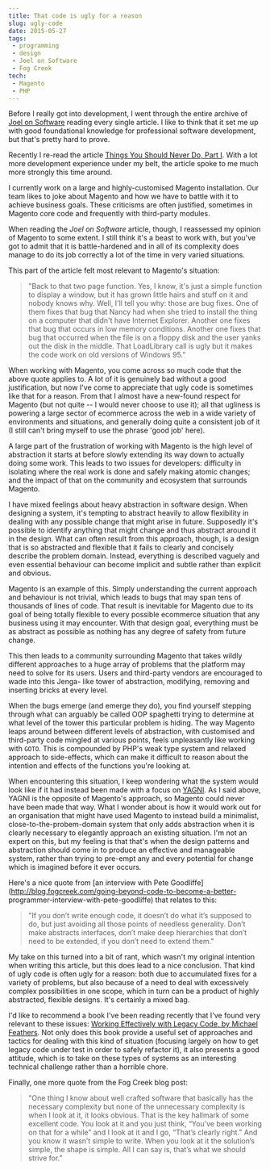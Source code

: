 ```yaml
---
title: That code is ugly for a reason
slug: ugly-code
date: 2015-05-27
tags:
 - programming
 - design
 - Joel on Software
 - Fog Creek
tech:
 - Magento
 - PHP
---
```


Before I really got into development, I went through the entire archive of [Joel
on Software](http://www.joelonsoftware.com/) reading every single article. I
like to think that it set me up with good foundational knowledge for
professional software development, but that's pretty hard to prove.

Recently I re-read the article [Things You Should Never Do, Part
I](http://www.joelonsoftware.com/articles/fog0000000069.html). With a lot more
development experience under my belt, the article spoke to me much more strongly
this time around.

I currently work on a large and highly-customised Magento installation. Our team
likes to joke about Magento and how we have to battle with it to achieve
business goals. These criticisms are often justified, sometimes in Magento core
code and frequently with third-party modules.

When reading the _Joel on Software_ article, though, I reassessed my opinion of
Magento to some extent. I still think it's a beast to work with, but you've got
to admit that it is battle-hardened and in all of its complexity does manage to
do its job correctly a lot of the time in very varied situations.

This part of the article felt most relevant to Magento's situation:

> "Back to that two page function. Yes, I know, it's just a simple function to
  display a window, but it has grown little hairs and stuff on it and nobody
  knows why. Well, I'll tell you why: those are bug fixes. One of them fixes
  that bug that Nancy had when she tried to install the thing on a computer
  that didn't have Internet Explorer. Another one fixes that bug that occurs in
  low memory conditions. Another one fixes that bug that occurred when the file
  is on a floppy disk and the user yanks out the disk in the middle. That
  LoadLibrary call is ugly but it makes the code work on old versions of
  Windows 95."

When working with Magento, you come across so much code that the above quote
applies to. A lot of it is genuinely bad without a good justification, but now
I've come to appreciate that ugly code is sometimes like that for a reason. From
that I almost have a new-found respect for Magento (but not quite -- I would
never choose to use it); all that ugliness is powering a large sector of
ecommerce across the web in a wide variety of environments and situations, and
generally doing quite a consistent job of it (I still can't bring myself to use
the phrase 'good job' here).

A large part of the frustration of working with Magento is the high level of
abstraction it starts at before slowly extending its way down to actually doing
some work. This leads to two issues for developers: difficulty in isolating
where the real work is done and safely making atomic changes; and the impact of
that on the community and ecosystem that surrounds Magento.

I have mixed feelings about heavy abstraction in software design. When designing
a system, it's tempting to abstract heavily to allow flexibility in dealing with
any possible change that might arise in future. Supposedly it's possible to
identify anything that might change and thus abstract around it in the design.
What can often result from this approach, though, is a design that is so
abstracted and flexible that it fails to clearly and concisely describe the
problem domain. Instead, everything is described vaguely and even essential
behaviour can become implicit and subtle rather than explicit and obvious.

Magento is an example of this. Simply understanding the current approach and
behaviour is not trivial, which leads to bugs that may span tens of thousands of
lines of code. That result is inevitable for Magento due to its goal of being
totally flexible to every possible ecommerce situation that any business using
it may encounter. With that design goal, everything must be as abstract as
possible as nothing has any degree of safety from future change.

This then leads to a community surrounding Magento that takes wildly different
approaches to a huge array of problems that the platform may need to solve for
its users. Users and third-party vendors are encouraged to wade into this Jenga-
like tower of abstraction, modifying, removing and inserting bricks at every
level.

When the bugs emerge (and emerge they do), you find yourself stepping through
what can arguably be called OOP spaghetti trying to determine at what level of
the tower this particular problem is hiding. The way Magento leaps around
between different levels of abstraction, with customised and third-party code
mingled at various points, feels unpleasantly like working with `GOTO`. This is
compounded by PHP's weak type system and relaxed approach to side-effects, which
can make it difficult to reason about the intention and effects of the functions
you're looking at.

When encountering this situation, I keep wondering what the system would look
like if it had instead been made with a focus on
[YAGNI](http://c2.com/cgi/wiki?YouArentGonnaNeedIt). As I said above, YAGNI is
the opposite of Magento's approach, so Magento could never have been made that
way. What I wonder about is how it would work out for an organisation that might
have used Magento to instead build a minimalist, close-to-the-probem-domain
system that only adds abstraction when it is clearly necessary to elegantly
approach an existing situation. I'm not an expert on this, but my feeling is
that that's when the design patterns and abstraction should come in to produce
an effective and manageable system, rather than trying to pre-empt any and every
potential for change which is imagined before it ever occurs.

Here's a nice quote from [an interview with Pete
Goodliffe](http://blog.fogcreek.com/going-beyond-code-to-become-a-better-
programmer-interview-with-pete-goodliffe) that relates to this:

> "If you don’t write enough code, it doesn’t do what it’s supposed to do, but
  just avoiding all those points of needless generality. Don’t make abstracts
  interfaces, don’t make deep hierarchies that don’t need to be extended, if
  you don’t need to extend them."

My take on this turned into a bit of rant, which wasn't my original intention
when writing this article, but this does lead to a nice conclusion. That kind of
ugly code is often ugly for a reason: both due to accumulated fixes for a
variety of problems, but also because of a need to deal with excessively complex
possibilities in one scope, which in turn can be a product of highly abstracted,
flexible designs. It's certainly a mixed bag.

I'd like to recommend a book I've been reading recently that I've found very
relevant to these issues: [Working Effectively with Legacy Code, by Michael
Feathers](http://c2.com/cgi/wiki?WorkingEffectivelyWithLegacyCode). Not only
does this book provide a useful set of approaches and tactics for dealing with
this kind of situation (focusing largely on how to get legacy code under test in
order to safely refactor it), it also presents a good attitude, which is to take
on these types of systems as an interesting technical challenge rather than a
horrible chore.

Finally, one more quote from the Fog Creek blog post:

> "One thing I know about well crafted software that basically has the necessary
  complexity but none of the unnecessary complexity is when I look at it, it
  looks obvious. That is the key hallmark of some excellent code. You look at
  it and you just think, “You’ve been working on that for a while” and I look
  at it and I go, “That’s clearly right.” And you know it wasn’t simple to
  write. When you look at it the solution’s simple, the shape is simple. All I
  can say is, that’s what we should strive for."
